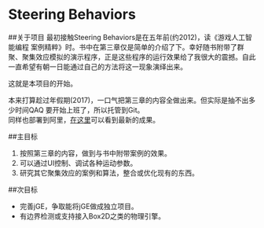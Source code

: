 # Steering Behaviors

##关于项目
最初接触Steering Behaviors是在五年前(约2012)，读《游戏人工智能编程 案例精粹》时。书中在第三章仅是简单的介绍了下。幸好随书附带了群聚、聚集效应模拟的演示程序，正是这些程序的运行效果给了我很大的震撼。自此一直希望有朝一日能通过自己的方法将这一现象演绎出来。  

这就是本项目的开始。  
  
本来打算趁过年假期(2017)，一口气把第三章的内容全做出来。但实际是抽不出多少时间QAQ 要开始上班了，所以托管到Git。  
同样也部署到阿里，[在这里](http://www.vmwed.com/sb/)可以看到最新的成果。  
  
##主目标  
1. 按照第三章的内容，做到与书中附带案例的效果。  
2. 可以通过UI控制、调试各种运动参数。  
3. 研究其它聚集效应的案例和算法，整合或优化现有的东西。  
  
##次目标
* 完善jGE，争取能将jGE做成独立项目。
* 有边界检测或支持接入Box2D之类的物理引擎。
